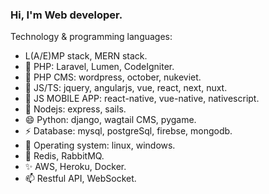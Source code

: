 ### Hi, I'm Web developer.

Technology & programming languages:
- L(A/E)MP stack, MERN stack.
- 🔭 PHP: Laravel, Lumen, CodeIgniter.
- 🌱 PHP CMS: wordpress, october, nukeviet.
- 👯 JS/TS: jquery, angularjs, vue, react, next, nuxt.
- 💬 JS MOBILE APP: react-native, vue-native, nativescript.
- 👋 Nodejs: express, sails.
- 😄 Python: django, wagtail CMS, pygame.
- ⚡ Database: mysql, postgreSql, firebse, mongodb.
- 👋 Operating system: linux, windows.
- 🔭 Redis, RabbitMQ.
- ✨ AWS, Heroku, Docker.
- 📫 Restful API, WebSocket.
